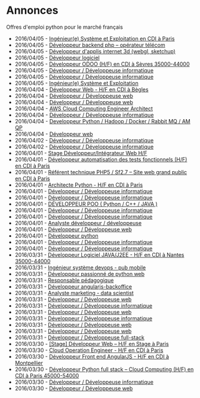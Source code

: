 # Annonces

Offres d'emploi python pour le marché français

* 2016/04/05 - [Ingénieur(e) Système et Exploitation en CDI à Paris](http://pyjobs.fr/job/1645/ingenieur-e-systeme-et-exploitation-en-cdi-a-paris "Ingénieur(e) Système et Exploitation en CDI à Paris")
* 2016/04/05 - [Développeur backend php – opérateur télécom](http://pyjobs.fr/job/1640/developpeur-backend-php-operateur-telecom "Développeur backend php – opérateur télécom")
* 2016/04/05 - [Développeur d'applis internet 3d (webgl, sketchup)](http://pyjobs.fr/job/1641/developpeur-dapplis-internet-3d-webgl-sketchup "Développeur d'applis internet 3d (webgl, sketchup)")
* 2016/04/05 - [Développeur logiciel](http://pyjobs.fr/job/1639/developpeur-logiciel "Développeur logiciel")
* 2016/04/05 - [Développeur ODOO (H/F) en CDI à Sèvres 35000-44000](http://pyjobs.fr/job/1638/developpeur-odoo-h-f-en-cdi-a-sevres-35000-44000 "Développeur ODOO (H/F) en CDI à Sèvres 35000-44000")
* 2016/04/05 - [Développeur / Développeuse informatique](http://pyjobs.fr/job/1637/developpeur-developpeuse-informatique "Développeur / Développeuse informatique")
* 2016/04/05 - [Développeur / Développeuse informatique](http://pyjobs.fr/job/1642/developpeur-developpeuse-informatique "Développeur / Développeuse informatique")
* 2016/04/05 - [Ingénieur(e) Système et Exploitation](http://pyjobs.fr/job/1643/ingenieur-e-systeme-et-exploitation "Ingénieur(e) Système et Exploitation")
* 2016/04/04 - [Développeur Web - H/F en CDI à Bègles](http://pyjobs.fr/job/1628/developpeur-web-h-f-en-cdi-a-begles "Développeur Web - H/F en CDI à Bègles")
* 2016/04/04 - [Développeur / Développeuse web](http://pyjobs.fr/job/1636/developpeur-developpeuse-web "Développeur / Développeuse web")
* 2016/04/04 - [Développeur / Développeuse web](http://pyjobs.fr/job/1644/developpeur-developpeuse-web "Développeur / Développeuse web")
* 2016/04/04 - [AWS Cloud Computing Engineer Architect](http://pyjobs.fr/job/1629/aws-cloud-computing-engineer-architect "AWS Cloud Computing Engineer Architect")
* 2016/04/04 - [Développeur / Développeuse informatique](http://pyjobs.fr/job/1635/developpeur-developpeuse-informatique "Développeur / Développeuse informatique")
* 2016/04/04 - [Developpeur Python / Hadoop / Docker / Rabbit MQ / AM QP](http://pyjobs.fr/job/1630/developpeur-python-hadoop-docker-rabbit-mq-am-qp "Developpeur Python / Hadoop / Docker / Rabbit MQ / AM QP")
* 2016/04/04 - [Développeur web](http://pyjobs.fr/job/1633/developpeur-web "Développeur web")
* 2016/04/02 - [Développeur / Développeuse informatique](http://pyjobs.fr/job/1632/developpeur-developpeuse-informatique "Développeur / Développeuse informatique")
* 2016/04/02 - [Développeur / Développeuse informatique](http://pyjobs.fr/job/1631/developpeur-developpeuse-informatique "Développeur / Développeuse informatique")
* 2016/04/01 - [Stage Développeur/Intégrateur Web H/F](http://pyjobs.fr/job/1625/stage-developpeur-integrateur-web-h-f "Stage Développeur/Intégrateur Web H/F")
* 2016/04/01 - [Développeur automatisation des tests fonctionnels (H/F) en CDI à Paris](http://pyjobs.fr/job/1614/developpeur-automatisation-des-tests-fonctionnels-h-f-en-cdi-a-paris "Développeur automatisation des tests fonctionnels (H/F) en CDI à Paris")
* 2016/04/01 - [Référent technique PHP5 / Sf2.7 – Site web grand public en CDI à Paris](http://pyjobs.fr/job/1610/referent-technique-php5-sf2-7-site-web-grand-public-en-cdi-a-paris "Référent technique PHP5 / Sf2.7 – Site web grand public en CDI à Paris")
* 2016/04/01 - [Architecte Python - H/F en CDI à Paris](http://pyjobs.fr/job/1611/architecte-python-h-f-en-cdi-a-paris "Architecte Python - H/F en CDI à Paris")
* 2016/04/01 - [Développeur / Développeuse informatique](http://pyjobs.fr/job/1623/developpeur-developpeuse-informatique "Développeur / Développeuse informatique")
* 2016/04/01 - [Développeur / Développeuse informatique](http://pyjobs.fr/job/1620/developpeur-developpeuse-informatique "Développeur / Développeuse informatique")
* 2016/04/01 - [DÉVELOPPEUR POO ( Python / C++ / JAVA )](http://pyjobs.fr/job/1612/developpeur-poo-python-c-java "DÉVELOPPEUR POO ( Python / C++ / JAVA )")
* 2016/04/01 - [Développeur / Développeuse informatique](http://pyjobs.fr/job/1626/developpeur-developpeuse-informatique "Développeur / Développeuse informatique")
* 2016/04/01 - [Développeur / Développeuse informatique](http://pyjobs.fr/job/1621/developpeur-developpeuse-informatique "Développeur / Développeuse informatique")
* 2016/04/01 - [Analyste développeur / développeuse](http://pyjobs.fr/job/1634/analyste-developpeur-developpeuse "Analyste développeur / développeuse")
* 2016/04/01 - [Développeur / Développeuse web](http://pyjobs.fr/job/1627/developpeur-developpeuse-web "Développeur / Développeuse web")
* 2016/04/01 - [Développeur python](http://pyjobs.fr/job/1613/developpeur-python "Développeur python")
* 2016/04/01 - [Développeur / Développeuse informatique](http://pyjobs.fr/job/1622/developpeur-developpeuse-informatique "Développeur / Développeuse informatique")
* 2016/04/01 - [Développeur / Développeuse informatique](http://pyjobs.fr/job/1619/developpeur-developpeuse-informatique "Développeur / Développeuse informatique")
* 2016/03/31 - [Développeur Logiciel JAVA/J2EE - H/F en CDI à Nantes 35000-44000](http://pyjobs.fr/job/1604/developpeur-logiciel-java-j2ee-h-f-en-cdi-a-nantes-35000-44000 "Développeur Logiciel JAVA/J2EE - H/F en CDI à Nantes 35000-44000")
* 2016/03/31 - [Ingénieur système devops - pub mobile](http://pyjobs.fr/job/1603/ingenieur-systeme-devops-pub-mobile "Ingénieur système devops - pub mobile")
* 2016/03/31 - [Développeur passionné de python web](http://pyjobs.fr/job/1600/developpeur-passionne-de-python-web "Développeur passionné de python web")
* 2016/03/31 - [Responsable pédagogique](http://pyjobs.fr/job/1602/responsable-pedagogique "Responsable pédagogique")
* 2016/03/31 - [Développeur angularjs-backoffice](http://pyjobs.fr/job/1601/developpeur-angularjs-backoffice "Développeur angularjs-backoffice")
* 2016/03/31 - [Analyste marketing - data scientist](http://pyjobs.fr/job/1597/analyste-marketing-data-scientist "Analyste marketing - data scientist")
* 2016/03/31 - [Développeur / Développeuse web](http://pyjobs.fr/job/1609/developpeur-developpeuse-web "Développeur / Développeuse web")
* 2016/03/31 - [Développeur / Développeuse informatique](http://pyjobs.fr/job/1624/developpeur-developpeuse-informatique "Développeur / Développeuse informatique")
* 2016/03/31 - [Développeur / Développeuse web](http://pyjobs.fr/job/1617/developpeur-developpeuse-web "Développeur / Développeuse web")
* 2016/03/31 - [Développeur / Développeuse informatique](http://pyjobs.fr/job/1607/developpeur-developpeuse-informatique "Développeur / Développeuse informatique")
* 2016/03/31 - [Développeur / Développeuse web](http://pyjobs.fr/job/1618/developpeur-developpeuse-web "Développeur / Développeuse web")
* 2016/03/31 - [Développeur / Développeuse web](http://pyjobs.fr/job/1608/developpeur-developpeuse-web "Développeur / Développeuse web")
* 2016/03/31 - [Développeur / Développeuse full-stack](http://pyjobs.fr/job/1606/developpeur-developpeuse-full-stack "Développeur / Développeuse full-stack")
* 2016/03/30 - [[Stage] Développeur Web – H/F en Stage à Paris](http://pyjobs.fr/job/1590/stage-developpeur-web-h-f-en-stage-a-paris "[Stage] Développeur Web – H/F en Stage à Paris")
* 2016/03/30 - [Cloud Operation Engineer - H/F en CDI à Paris](http://pyjobs.fr/job/1589/cloud-operation-engineer-h-f-en-cdi-a-paris "Cloud Operation Engineer - H/F en CDI à Paris")
* 2016/03/30 - [Développeur Front end AngularJS - H/F en CDI à Montpellier](http://pyjobs.fr/job/1585/developpeur-front-end-angularjs-h-f-en-cdi-a-montpellier "Développeur Front end AngularJS - H/F en CDI à Montpellier")
* 2016/03/30 - [Développeur Python full stack – Cloud Computing (H/F) en CDI à Paris 45000-54000](http://pyjobs.fr/job/1584/developpeur-python-full-stack-cloud-computing-h-f-en-cdi-a-paris-45000-54000 "Développeur Python full stack – Cloud Computing (H/F) en CDI à Paris 45000-54000")
* 2016/03/30 - [Développeur / Développeuse informatique](http://pyjobs.fr/job/1599/developpeur-developpeuse-informatique "Développeur / Développeuse informatique")
* 2016/03/30 - [Développeur / Développeuse web](http://pyjobs.fr/job/1605/developpeur-developpeuse-web "Développeur / Développeuse web")

